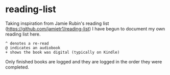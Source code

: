 # reading-list
 
Taking inspiration from Jamie Rubin's reading list (https://github.com/jamietr1/reading-list) I have begun to document my own reading list here.

```
^ denotes a re-read
@ indicates an audiobook
+ shows the book was digital (typically on Kindle)
```

Only finished books are logged and they are logged in the order they were completed.